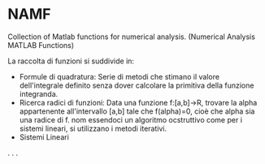 # NAMF
Collection of Matlab functions for numerical analysis. (Numerical Analysis MATLAB Functions)

La raccolta di funzioni si suddivide in:
  - Formule di quadratura: 
      Serie di metodi che stimano il valore dell'integrale definito senza dover calcolare la primitiva della funzione integranda.
  - Ricerca radici di funzioni:
      Data una funzione f:[a,b]->R, trovare la alpha appartenente all'intervallo [a,b] tale che f(alpha)=0, cioè che alpha sia una radice di f.
      nom essendoci un algoritmo ocstruttivo come per i sistemi lineari, si utilizzano i metodi iterativi.
  - Sistemi Lineari
  
  
  
  . . .
